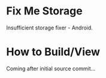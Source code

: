 Fix Me Storage
============

Insufficient storage fixer - Android.

How to Build/View
============

Coming after initial source commit...
